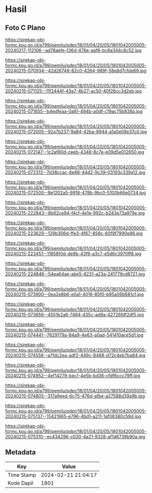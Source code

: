 # Hasil

## Foto C Plano

https://sirekap-obj-formc.kpu.go.id/a799/pemilu/pdpr/18/01/04/20/05/1801042005005-20240217-112106--ad78aefe-f36d-476e-aaf8-bc8a344c8c52.jpg

https://sirekap-obj-formc.kpu.go.id/a799/pemilu/pdpr/18/01/04/20/05/1801042005005-20240215-070934--42d26748-82c0-4264-989f-58e8d7cfde69.jpg

https://sirekap-obj-formc.kpu.go.id/a799/pemilu/pdpr/18/01/04/20/05/1801042005005-20240215-071125--11f2444f-43a7-4b27-ac50-40f26cc3d2eb.jpg

https://sirekap-obj-formc.kpu.go.id/a799/pemilu/pdpr/18/01/04/20/05/1801042005005-20240215-071655--b4edfeaa-0a61-494b-a0df-c19ac75b838a.jpg

https://sirekap-obj-formc.kpu.go.id/a799/pemilu/pdpr/18/01/04/20/05/1801042005005-20240215-072005--92a7b237-9a84-42ba-8944-a1a0e09e37c0.jpg

https://sirekap-obj-formc.kpu.go.id/a799/pemilu/pdpr/18/01/04/20/05/1801042005005-20240215-072147--1c2af80d-ceeb-4348-8c7e-e09d5e012650.jpg

https://sirekap-obj-formc.kpu.go.id/a799/pemilu/pdpr/18/01/04/20/05/1801042005005-20240215-072312--7d38ccac-6e66-44d2-9c39-03193c339a12.jpg

https://sirekap-obj-formc.kpu.go.id/a799/pemilu/pdpr/18/01/04/20/05/1801042005005-20240215-072500--8e1202a5-9918-478b-9bc0-5100b66e0734.jpg

https://sirekap-obj-formc.kpu.go.id/a799/pemilu/pdpr/18/01/04/20/05/1801042005005-20240215-222843--8b62ce94-f4cf-4e1e-992c-b243e73a979e.jpg

https://sirekap-obj-formc.kpu.go.id/a799/pemilu/pdpr/18/01/04/20/05/1801042005005-20240215-223629--129b306d-ffe3-4f67-856c-60f9f7990e86.jpg

https://sirekap-obj-formc.kpu.go.id/a799/pemilu/pdpr/18/01/04/20/05/1801042005005-20240215-223451--11858f0d-de9b-43f9-a3c7-e5d6c3970ff8.jpg

https://sirekap-obj-formc.kpu.go.id/a799/pemilu/pdpr/18/01/04/20/05/1801042005005-20240215-224846--54ea64ae-abe5-4231-a23a-241779cd8721.jpg

https://sirekap-obj-formc.kpu.go.id/a799/pemilu/pdpr/18/01/04/20/05/1801042005005-20240215-073900--0ea2e8b6-e0a1-4016-85f0-b95a06b681cf.jpg

https://sirekap-obj-formc.kpu.go.id/a799/pemilu/pdpr/18/01/04/20/05/1801042005005-20240215-073656--4551b2a6-7484-435c-ad9a-42726fdf2df5.jpg

https://sirekap-obj-formc.kpu.go.id/a799/pemilu/pdpr/18/01/04/20/05/1801042005005-20240215-074441--7629179a-84a9-4e63-a0ad-541410ace5d1.jpg

https://sirekap-obj-formc.kpu.go.id/a799/pemilu/pdpr/18/01/04/20/05/1801042005005-20240215-074558--a7fdc2ea-adf2-449c-8468-d72c4eb7ba84.jpg

https://sirekap-obj-formc.kpu.go.id/a799/pemilu/pdpr/18/01/04/20/05/1801042005005-20240215-074952--4ef14279-bec1-4e5b-bd36-cfdf6ccc79ff.jpg

https://sirekap-obj-formc.kpu.go.id/a799/pemilu/pdpr/18/01/04/20/05/1801042005005-20240215-074805--317a9eed-6c75-476d-afbe-a27588d39a9b.jpg

https://sirekap-obj-formc.kpu.go.id/a799/pemilu/pdpr/18/01/04/20/05/1801042005005-20240215-075137--15421965-e796-4bd1-a211-1af08380c59d.jpg

https://sirekap-obj-formc.kpu.go.id/a799/pemilu/pdpr/18/01/04/20/05/1801042005005-20240215-075310--ec434296-c030-4a21-9328-af1d6739b90a.jpg


## Metadata

| Key        | Value               |
| ---------- | ------------------- |
| Time Stamp | 2024-02-21 21:04:17 |
| Kode Dapil | 1801                |



